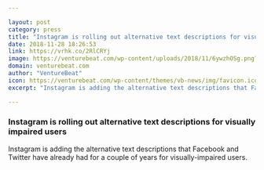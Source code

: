 ```yaml
---

layout: post
category: press
title: "Instagram is rolling out alternative text descriptions for visually impaired users"
date: 2018-11-28 18:26:53
link: https://vrhk.co/2RlCRYj
image: https://venturebeat.com/wp-content/uploads/2018/11/6ywzhOSg.png?fit=1280%2C563&strip=all
domain: venturebeat.com
author: "VentureBeat"
icon: https://venturebeat.com/wp-content/themes/vb-news/img/favicon.ico
excerpt: "Instagram is adding the alternative text descriptions that Facebook and Twitter have already had for a couple of years for visually-impaired users."

---
```


### Instagram is rolling out alternative text descriptions for visually impaired users

Instagram is adding the alternative text descriptions that Facebook and Twitter have already had for a couple of years for visually-impaired users.